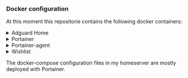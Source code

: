 ### Docker configuration
At this moment this repositorie contains the following docker containers:

<details>
  <summary> Adguard Home </summary>
  
  [Adguard Home]([https://github.com/bes-r/docker-compose/tree/main/portainer](https://github.com/bes-r/docker-compose/tree/main/adguard-home)) can work as a dns-server with adblocker and has also an option to work as a dhcp-server.

</details>

</details>

<details>
  <summary> Portainer </summary>
  
  [Portainer](https://github.com/bes-r/docker-compose/tree/main/portainer) is a GUI to manage Docker containers.

</details>

<details>
  <summary> Portainer-agent </summary>
  
  [Portainer-agent](https://github.com/bes-r/docker-compose/tree/main/portainer-agent) let's you connect to another instance of Docker

</details>
  
<details>
  <summary> Wishlist </summary>

  [Wishlist](https://github.com/bes-r/docker-compose/tree/main/wishlist) is created as a wishlist for Christmas. But it can also be used for other celebrations. I'm still looking for a better and cleaner solution.

</details>

The docker-compose configuration files in my homeserver are mostly deployed with Portainer.
